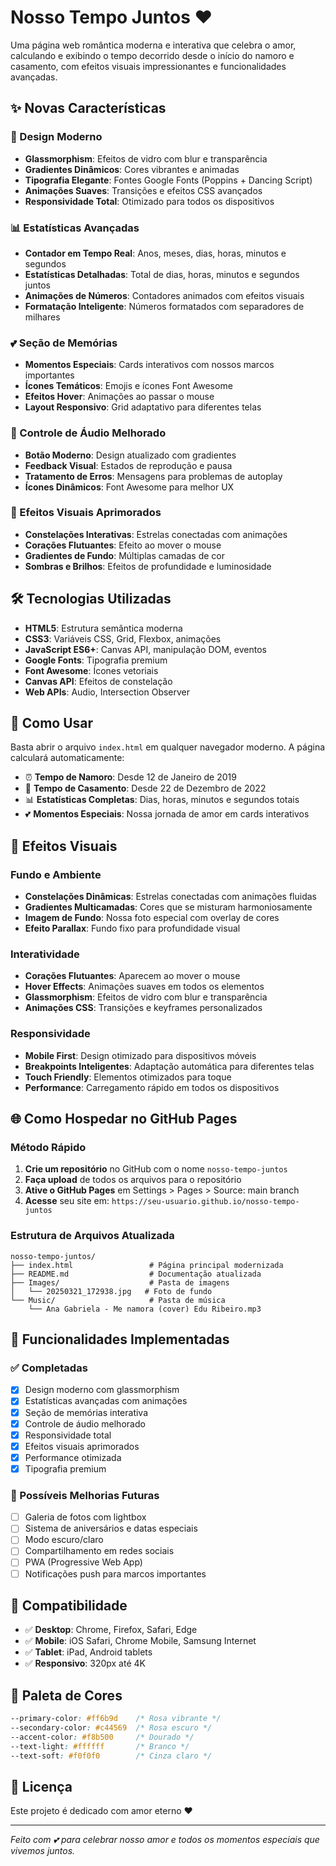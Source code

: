 # Nosso Tempo Juntos ❤

Uma página web romântica moderna e interativa que celebra o amor, calculando e exibindo o tempo decorrido desde o início do namoro e casamento, com efeitos visuais impressionantes e funcionalidades avançadas.

## ✨ Novas Características

### 🎨 Design Moderno
- **Glassmorphism**: Efeitos de vidro com blur e transparência
- **Gradientes Dinâmicos**: Cores vibrantes e animadas
- **Tipografia Elegante**: Fontes Google Fonts (Poppins + Dancing Script)
- **Animações Suaves**: Transições e efeitos CSS avançados
- **Responsividade Total**: Otimizado para todos os dispositivos

### 📊 Estatísticas Avançadas
- **Contador em Tempo Real**: Anos, meses, dias, horas, minutos e segundos
- **Estatísticas Detalhadas**: Total de dias, horas, minutos e segundos juntos
- **Animações de Números**: Contadores animados com efeitos visuais
- **Formatação Inteligente**: Números formatados com separadores de milhares

### 💕 Seção de Memórias
- **Momentos Especiais**: Cards interativos com nossos marcos importantes
- **Ícones Temáticos**: Emojis e ícones Font Awesome
- **Efeitos Hover**: Animações ao passar o mouse
- **Layout Responsivo**: Grid adaptativo para diferentes telas

### 🎵 Controle de Áudio Melhorado
- **Botão Moderno**: Design atualizado com gradientes
- **Feedback Visual**: Estados de reprodução e pausa
- **Tratamento de Erros**: Mensagens para problemas de autoplay
- **Ícones Dinâmicos**: Font Awesome para melhor UX

### 🌟 Efeitos Visuais Aprimorados
- **Constelações Interativas**: Estrelas conectadas com animações
- **Corações Flutuantes**: Efeito ao mover o mouse
- **Gradientes de Fundo**: Múltiplas camadas de cor
- **Sombras e Brilhos**: Efeitos de profundidade e luminosidade

## 🛠️ Tecnologias Utilizadas

- **HTML5**: Estrutura semântica moderna
- **CSS3**: Variáveis CSS, Grid, Flexbox, animações
- **JavaScript ES6+**: Canvas API, manipulação DOM, eventos
- **Google Fonts**: Tipografia premium
- **Font Awesome**: Ícones vetoriais
- **Canvas API**: Efeitos de constelação
- **Web APIs**: Audio, Intersection Observer

## 🚀 Como Usar

Basta abrir o arquivo `index.html` em qualquer navegador moderno. A página calculará automaticamente:

- ⏰ **Tempo de Namoro**: Desde 12 de Janeiro de 2019
- 💍 **Tempo de Casamento**: Desde 22 de Dezembro de 2022
- 📊 **Estatísticas Completas**: Dias, horas, minutos e segundos totais
- 💕 **Momentos Especiais**: Nossa jornada de amor em cards interativos

## 🎨 Efeitos Visuais

### Fundo e Ambiente
- **Constelações Dinâmicas**: Estrelas conectadas com animações fluidas
- **Gradientes Multicamadas**: Cores que se misturam harmoniosamente
- **Imagem de Fundo**: Nossa foto especial com overlay de cores
- **Efeito Parallax**: Fundo fixo para profundidade visual

### Interatividade
- **Corações Flutuantes**: Aparecem ao mover o mouse
- **Hover Effects**: Animações suaves em todos os elementos
- **Glassmorphism**: Efeitos de vidro com blur e transparência
- **Animações CSS**: Transições e keyframes personalizados

### Responsividade
- **Mobile First**: Design otimizado para dispositivos móveis
- **Breakpoints Inteligentes**: Adaptação automática para diferentes telas
- **Touch Friendly**: Elementos otimizados para toque
- **Performance**: Carregamento rápido em todos os dispositivos

## 🌐 Como Hospedar no GitHub Pages

### Método Rápido
1. **Crie um repositório** no GitHub com o nome `nosso-tempo-juntos`
2. **Faça upload** de todos os arquivos para o repositório
3. **Ative o GitHub Pages** em Settings > Pages > Source: main branch
4. **Acesse** seu site em: `https://seu-usuario.github.io/nosso-tempo-juntos`

### Estrutura de Arquivos Atualizada

```
nosso-tempo-juntos/
├── index.html                 # Página principal modernizada
├── README.md                  # Documentação atualizada
├── Images/                    # Pasta de imagens
│   └── 20250321_172938.jpg   # Foto de fundo
└── Music/                     # Pasta de música
    └── Ana Gabriela - Me namora (cover) Edu Ribeiro.mp3
```

## 🎯 Funcionalidades Implementadas

### ✅ Completadas
- [x] Design moderno com glassmorphism
- [x] Estatísticas avançadas com animações
- [x] Seção de memórias interativa
- [x] Controle de áudio melhorado
- [x] Responsividade total
- [x] Efeitos visuais aprimorados
- [x] Performance otimizada
- [x] Tipografia premium

### 🔮 Possíveis Melhorias Futuras
- [ ] Galeria de fotos com lightbox
- [ ] Sistema de aniversários e datas especiais
- [ ] Modo escuro/claro
- [ ] Compartilhamento em redes sociais
- [ ] PWA (Progressive Web App)
- [ ] Notificações push para marcos importantes

## 📱 Compatibilidade

- ✅ **Desktop**: Chrome, Firefox, Safari, Edge
- ✅ **Mobile**: iOS Safari, Chrome Mobile, Samsung Internet
- ✅ **Tablet**: iPad, Android tablets
- ✅ **Responsivo**: 320px até 4K

## 🎨 Paleta de Cores

```css
--primary-color: #ff6b9d    /* Rosa vibrante */
--secondary-color: #c44569  /* Rosa escuro */
--accent-color: #f8b500     /* Dourado */
--text-light: #ffffff       /* Branco */
--text-soft: #f0f0f0        /* Cinza claro */
```

## 📄 Licença

Este projeto é dedicado com amor eterno ❤

---

*Feito com 💕 para celebrar nosso amor e todos os momentos especiais que vivemos juntos.* 